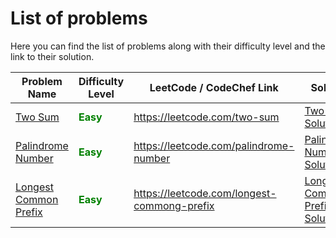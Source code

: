 # List of problems

Here you can find the list of problems along with their difficulty level and the link to their solution.

| Problem Name                                                                  | Difficulty Level                                          | LeetCode / CodeChef Link                    | Solution                                                                                                                        |
|-------------------------------------------------------------------------------|-----------------------------------------------------------|---------------------------------------------|---------------------------------------------------------------------------------------------------------------------------------|
| [Two Sum](https://leetcode.com/problems/two-sum/)                             | <span style="color: green; font-weight: bold">Easy</span> | https://leetcode.com/two-sum                | [Two Sums Solution](https://github.com/pythonhubdev/lets_solve_problems/blob/main/Python/two_sum_lc.py)                         |
| [Palindrome Number](https://leetcode.com/problems/palindrome-number/)         | <span style="color: green; font-weight: bold">Easy</span> | https://leetcode.com/palindrome-number      | [Palindrome Number Solution](https://github.com/pythonhubdev/lets_solve_problems/blob/main/Python/palindrome_number_lc.py)      |
| [Longest Common Prefix](https://leetcode.com/problems/longest-common-prefix/) | <span style="color: green; font-weight: bold">Easy</span> | https://leetcode.com/longest-commong-prefix | [Longest Common Prefix Solution](https://github.com/pythonhubdev/lets_solve_problems/blob/main/Python/longest_common_prefix.py) |
